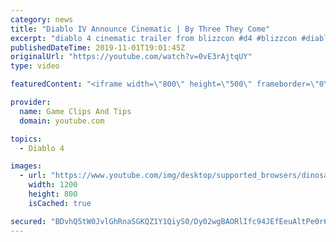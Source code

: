 ```yaml
---
category: news
title: "Diablo IV Announce Cinematic | By Three They Come"
excerpt: "diablo 4 cinematic trailer from blizzcon #d4 #blizzcon #diablo."
publishedDateTime: 2019-11-01T19:01:45Z
originalUrl: "https://youtube.com/watch?v=0vE3rAjtqUY"
type: video

featuredContent: "<iframe width=\"800\" height=\"500\" frameborder=\"0\" src=\"https://www.youtube.com/embed/0vE3rAjtqUY\" allow=\"accelerometer; autoplay; encrypted-media; gyroscope; picture-in-picture\" allowfullscreen></iframe>"

provider:
  name: Game Clips And Tips
  domain: youtube.com

topics:
  - Diablo 4

images:
  - url: "https://www.youtube.com/img/desktop/supported_browsers/dinosaur.png"
    width: 1200
    height: 800
    isCached: true

secured: "BDvhQ5tW0JvlGhRnaSGKQZ1Y1QiyS0/Dy02wgBAORlIfc94JEfEeuAltPe0r6O8fLwaY3ZmO3sAgGKK+epzY3wngWwiya66d9D+fym0qQSVh+q16Z5zsV0nFSDc9TO6XKmUzkzr4W7bqhCa+Yj1TSLgAuvRqEHIZEVaWLAqXF9yYNrITIJF7C8XO269A1XLgdOWES5fw5sIfairyEhr/9LT29FaOUHhpctSRlck6yHMBPnwiwbkWCVjxgcxZOr6fUzDG49mmxm1U0iySTjFDTNinNnqoXu9QsMUTlKdXhkLrfLDsDz3P1TbMp3A18nuphQ76kZHaFc8Y/cRR5WTmQPIzKdyQ2na+wk1hYKoRXcLcq7CQi2xGhLgK5hGuftvb5BjW9AbjeL4R+GiP5LIVQg==;7kq0d2Oqf4HgkB915tZ2jw=="
---
```


